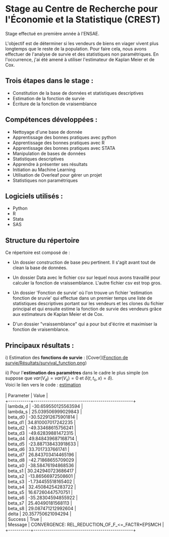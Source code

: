 # Stage au Centre de Recherche pour l'Économie et la Statistique (CREST)

Stage effectué en première année à l'ENSAE.

L'objectif est de déterminer si les vendeurs de biens en viager vivent plus longtemps que le reste de la population. 
Pour faire cela, nous avons effectuer de l'analyse de survie et des statistiques non paramétriques. En l'occurrence, j'ai été amené à utiliser l'estimateur de Kaplan Meier et de Cox. 

## Trois étapes dans le stage : 
- Constitution de la base de données et statistiques descriptives 
- Estimation de la fonction de survie 
- Écriture de la fonction de vraisemblance 

## Compétences développées :  
- Nettoyage d'une base de donnée
- Apprentissage des bonnes pratiques avec python
- Apprentissage des bonnes pratiques avec R
- Apprentissage des bonnes pratiques avec STATA
- Manipulation de bases de données
- Statistiques descriptives
- Apprendre à présenter ses résultats
- Initiation au Machine Learning
- Utilisation de Overleaf pour gérer un projet
- Statistiques non paramétriques 

## Logiciels utilisés : 
- Python 
- R 
- Stata
- SAS 

## Structure du répertoire
Ce répertoire est composé de : 

- Un dossier construction de base peu pertinent. Il s'agit avant tout de clean la base de données. 

- Un dossier Data avec le fichier csv sur lequel nous avons travaillé pour calculer la fonction de vraissemblance. L'autre fichier csv est trop gros. 

- Un dossier 'Fonction de survie' où l'on trouve un fichier 'estimation fonction de sruvie' qui effectue dans un premier temps une liste de statistiques descriptives portant sur les vendeurs et les clones du fichier principal et qui ensuite estime la fonction de survie des vendeurs grâce aux estimateurs de Kaplan Meier et de Cox. 

- D'un dossier "vraissemblance" qui a pour but d'écrire et maximiser la fonction de vraisemblance.

## Principaux résultats : 
i) Estimation des **fonctions de survie** : [Cover]([Fonction de survie/Résultats/survival_function.png](https://github.com/AugustinCablant/Estimation-non-param-trique-et-mod-les-de-survie/blob/main/Fonction%20de%20survie/R%C3%A9sultats/survival_function.png))


ii) Pour l'**estimation des paramètres** dans le cadre le plus simple (on suppose que $var(V_d)=var(V_s)=0$ et $\delta(t,t_s,x)=\delta$). <br>
Voici le lien vers le code : [estimation](https://github.com/AugustinCablant/Estimation-non-param-trique-et-mod-les-de-survie/blob/main/Vraissemblance/vraissemblance_code.py) <br>
<br>
| Parameter |                      Value                      |  <br>
+-----------+-------------------------------------------------+  <br>
|  lambda_d |               -30.659550125563594               |  <br>
|  lambda_s |                25.039506999029843               |  <br>
|  beta_d0  |               -30.522912675901814               |  <br>
|  beta_d1  |                34.810007017242235               |  <br>
|  beta_d2  |                -49.33468615756241               |  <br>
|  beta_d3  |                -49.62839881472315               |  <br>
|  beta_d4  |                49.848439687168714               |  <br>
|  beta_d5  |               -23.887138433918633               |  <br>
|  beta_d6  |                 33.7017337661741                |  <br>
|  beta_d7  |                26.843703414465196               |  <br>
|  beta_d8  |                -42.71868655709029               |  <br>
|  beta_s0  |                -38.58476194868536               |  <br>
|  beta_s1  |                30.242940723686417               |  <br>
|  beta_s2  |                -13.86566972508601               |  <br>
|  beta_s3  |                -1.734455518165402               |  <br>
|  beta_s4  |                32.45084254283722                |  <br>
|  beta_s5  |                16.67260447570751                |  <br>
|  beta_s6  |                -35.28304594855922               |  <br>
|  beta_s7  |                25.40490181568113                |  <br>
|  beta_s8  |                29.087471212992604               |  <br>
|   delta   |                20.357750621094294               |  <br>
|  Success  |                       True                      |  <br>
|  Message  | CONVERGENCE: REL_REDUCTION_OF_F_<=_FACTR*EPSMCH |  <br>
+-----------+-------------------------------------------------+  <br>
